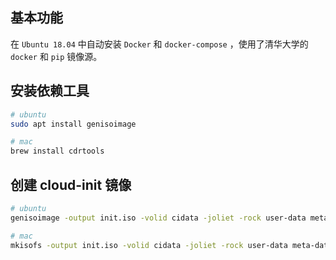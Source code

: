 ## 基本功能

在 `Ubuntu 18.04` 中自动安装 `Docker` 和 `docker-compose` ，使用了清华大学的 `docker` 和 `pip` 镜像源。

## 安装依赖工具

```bash
# ubuntu
sudo apt install genisoimage

# mac
brew install cdrtools
```

## 创建 cloud-init 镜像

```bash
# ubuntu
genisoimage -output init.iso -volid cidata -joliet -rock user-data meta-data

# mac
mkisofs -output init.iso -volid cidata -joliet -rock user-data meta-data
```


